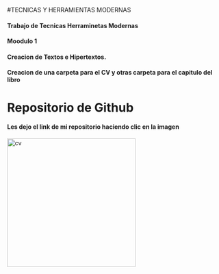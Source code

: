 #TECNICAS Y HERRAMIENTAS MODERNAS
#### Trabajo de Tecnicas Herraminetas Modernas <br>
#### Moodulo 1 <br>
#### Creacion de Textos e Hipertextos. <br>
#### Creacion de una carpeta para el CV y otras carpeta para el capitulo del libro


# Repositorio de Github
#### Les dejo el link de mi repositorio haciendo clic en la imagen

<a href= "https://github.com/sofialandi/sofialandi/blob/main/CV_sofia.pdf">
<img src= "https://user-images.githubusercontent.com/82980738/122609300-274b2b00-d054-11eb-9992-c8171b03e2bb.png" alt="cv" width="300px"
     
